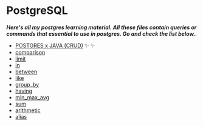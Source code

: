 # PostgreSQL

**_Here's all my postgres learning material. All these files contain queries or commands that essential to use in postgres. Go and check the list below._**.

- [POSTGRES x JAVA (CRUD)](https://github.com/kuntiarso/Database-Learning/tree/master/postgres/javaCRUD/postgres) :sparkles: :sparkles:
- [comparison](https://github.com/kuntiarso/Database-Learning/blob/master/postgres/comparison.sql)
- [limit](https://github.com/kuntiarso/Database-Learning/blob/master/postgres/limit.sql)
- [in](https://github.com/kuntiarso/Database-Learning/blob/master/postgres/in.sql)
- [between](https://github.com/kuntiarso/Database-Learning/blob/master/postgres/between.sql)
- [like](https://github.com/kuntiarso/Database-Learning/blob/master/postgres/like.sql)
- [group_by](https://github.com/kuntiarso/Database-Learning/blob/master/postgres/group_by.sql)
- [having](https://github.com/kuntiarso/Database-Learning/blob/master/postgres/having.sql)
- [min_max_avg](https://github.com/kuntiarso/Database-Learning/blob/master/postgres/min_max_avg.sql)
- [sum](https://github.com/kuntiarso/Database-Learning/blob/master/postgres/sum.sql)
- [arithmetic](https://github.com/kuntiarso/Database-Learning/blob/master/postgres/arithmetic.sql)
- [alias](https://github.com/kuntiarso/Database-Learning/blob/master/postgres/alias.sql)
